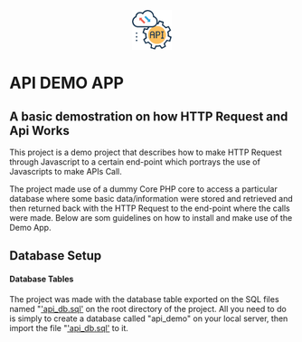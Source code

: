 
<p align="center"><img src="https://github.com/destinybravos/api_demo/blob/master/img/api_img.png" width="70"></p>

# API DEMO APP
## A basic demostration on how HTTP Request and Api Works

This project is a demo project that describes how to make HTTP Request through Javascript to a certain end-point which portrays the use of Javascripts to make APIs Call.

The project made use of a dummy Core PHP core to access a particular database where some basic data/information were stored and retrieved and then returned back with the HTTP Request to the end-point where the calls were made. Below are som guidelines on how to install and make use of the Demo App. 

## Database Setup
#### Database Tables
The project was made with the database table exported on the SQL files named "['api_db.sql']() on the root directory of the project. All you need to do is simply to create a database called "api_demo" on your local server, then import the file "['api_db.sql']() to it.